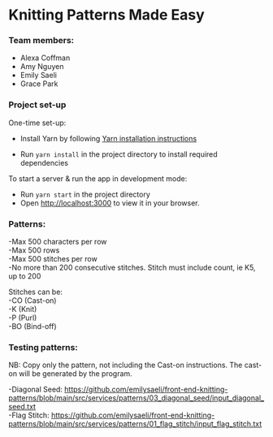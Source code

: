 # Knitting Patterns Made Easy

### Team members:
- Alexa Coffman
- Amy Nguyen
- Emily Saeli
- Grace Park 


### Project set-up

One-time set-up:
- Install Yarn by following [Yarn installation instructions](https://classic.yarnpkg.com/lang/en/docs/install/#mac-stable)
  
- Run `yarn install` in the project directory to install required dependencies

To start a server & run the app in development mode:
- Run  `yarn start` in the project directory 
- Open [http://localhost:3000](http://localhost:3000) to view it in your browser.


### Patterns:
-Max 500 characters per row  
-Max 500 rows  
-Max 500 stitches per row  
-No more than 200 consecutive stitches. Stitch must include count, ie K5, up to 200  

Stitches can be:  
-CO (Cast-on)  
-K (Knit)  
-P (Purl)  
-BO (Bind-off)  

### Testing patterns:

NB: Copy only the pattern, not including the Cast-on instructions. The cast-on will be generated by the program. 

-Diagonal Seed: https://github.com/emilysaeli/front-end-knitting-patterns/blob/main/src/services/patterns/03_diagonal_seed/input_diagonal_seed.txt  
-Flag Stitch: https://github.com/emilysaeli/front-end-knitting-patterns/blob/main/src/services/patterns/01_flag_stitch/input_flag_stitch.txt  

